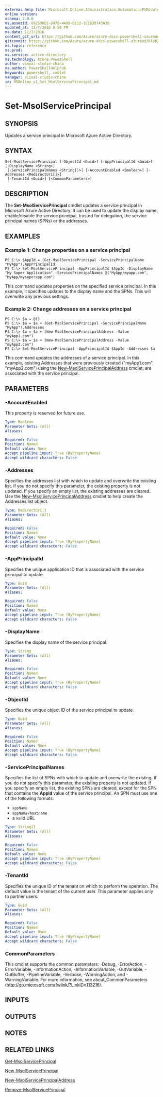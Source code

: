 ```yaml
---
external help file: Microsoft.Online.Administration.Automation.PSModule.dll-Help.xml
online version:
schema: 2.0.0
ms.assetid: 692698D2-D070-449D-B112-1CEB30743A38
updated_at: 11/7/2016 8:50 PM
ms.date: 11/7/2016
content_git_url: https://github.com/Azure/azure-docs-powershell-azuread/blob/live/Azure%20AD%20Cmdlets/MSOnline/v1/Set-MsolServicePrincipal.md
gitcommit: https://github.com/Azure/azure-docs-powershell-azuread/blob/e45b51fd816f025d32fa17a27b0e7eafee1289da/Azure%20AD%20Cmdlets/MSOnline/v1/Set-MsolServicePrincipal.md
ms.topic: reference
ms.prod: 
ms.service: active-directory
ms.technology: Azure PowerShell
author: visual-studio-china
ms.author: PowerShellHelpPub
keywords: powershell, cmdlet
manager: visual-studio-china
id: MSOnline_v1_Set_MsolServicePrincipal_md
---
```


# Set-MsolServicePrincipal

## SYNOPSIS
Updates a service principal in Microsoft Azure Active Directory.

## SYNTAX

```
Set-MsolServicePrincipal [-ObjectId <Guid>] [-AppPrincipalId <Guid>] [-DisplayName <String>]
 [-ServicePrincipalNames <String[]>] [-AccountEnabled <Boolean>] [-Addresses <RedirectUri[]>]
 [-TenantId <Guid>] [<CommonParameters>]
```

## DESCRIPTION
The **Set-MsolServicePrincipal** cmdlet updates a service principal in Microsoft Azure Active Directory.
It can be used to update the display name, enable/disable the service principal, trusted for delegation, the service principal names (SPNs) or the addresses.

## EXAMPLES

### Example 1: Change properties on a service principal
```
PS C:\> $AppId = (Get-MsolServicePrincipal -ServicePrincipalName "MyApp").AppPrincipalId
PS C:\> Set-MsolServicePrincipal -AppPrincipalId $AppId -DisplayName "My Super Application" -ServicePrincipalNames @("MyApp/myapp.com", "MyApp/mysuperapp.com")
```

This command updates properties on the specified service principal.
In this example, it specifies updates to the display name and the SPNs.
This will overwrite any previous settings.

### Example 2: Change addresses on a service principal
```
PS C:\> $a = @()
PS C:\> $a = $a + (Get-MsolServicePrincipal -ServicePrincipalName "MyApp").Addresses
PS C:\> $a = $a + (New-MsolServicePrincipalAddress -Value "myApp1.com")
PS C:\> $a = $a + (New-MsolServicePrincipalAddress -Value "myApp2.com")
PS C:\> Set-MsolServicePrincipal -AppPrincipalId $AppId -Addresses $a
```

This command updates the addresses of a service principal.
In this example, existing Addresses that were previously created ("myApp1.com", "myApp2.com") using the [New-MsolServicePrincipalAddress](./New-MsolServicePrincipalAddress.md) cmdlet, are associated with the service principal.

## PARAMETERS

### -AccountEnabled
This property is reserved for future use.

```yaml
Type: Boolean
Parameter Sets: (All)
Aliases:

Required: False
Position: Named
Default value: None
Accept pipeline input: True (ByPropertyName)
Accept wildcard characters: False
```

### -Addresses
Specifies the addresses list with which to update and overwrite the existing list.
If you do not specify this parameter, the existing property is not updated.
If you specify an empty list, the existing addresses are cleared.
Use the [New-MsolServicePrincipalAddress](./New-MsolServicePrincipalAddress.md) cmdlet to help create the Addresses list object.

```yaml
Type: RedirectUri[]
Parameter Sets: (All)
Aliases:

Required: False
Position: Named
Default value: None
Accept pipeline input: True (ByPropertyName)
Accept wildcard characters: False
```

### -AppPrincipalId
Specifies the unique application ID that is associated with the service principal to update.

```yaml
Type: Guid
Parameter Sets: (All)
Aliases:

Required: False
Position: Named
Default value: None
Accept pipeline input: True (ByPropertyName)
Accept wildcard characters: False
```

### -DisplayName
Specifies the display name of the service principal.

```yaml
Type: String
Parameter Sets: (All)
Aliases:

Required: False
Position: Named
Default value: None
Accept pipeline input: True (ByPropertyName)
Accept wildcard characters: False
```

### -ObjectId
Specifies the unique object ID of the service principal to update.

```yaml
Type: Guid
Parameter Sets: (All)
Aliases:

Required: False
Position: Named
Default value: None
Accept pipeline input: True (ByPropertyName)
Accept wildcard characters: False
```

### -ServicePrincipalNames
Specifies the list of SPNs with which to update and overwrite the existing.
If you do not specify this parameter, the existing property is not updated.
If you specify an empty list, the existing SPNs are cleared, except for the SPN that contains the **AppId** value of the service principal.
An SPN must use one of the following formats:

* `appName`
* `appName/hostname`
* a valid URL

```yaml
Type: String[]
Parameter Sets: (All)
Aliases:

Required: False
Position: Named
Default value: None
Accept pipeline input: True (ByPropertyName)
Accept wildcard characters: False
```

### -TenantId
Specifies the unique ID of the tenant on which to perform the operation.
The default value is the tenant of the current user.
This parameter applies only to partner users.


```yaml
Type: Guid
Parameter Sets: (All)
Aliases:

Required: False
Position: Named
Default value: None
Accept pipeline input: True (ByPropertyName)
Accept wildcard characters: False
```

### CommonParameters
This cmdlet supports the common parameters: -Debug, -ErrorAction, -ErrorVariable, -InformationAction, -InformationVariable, -OutVariable, -OutBuffer, -PipelineVariable, -Verbose, -WarningAction, and -WarningVariable. For more information, see about_CommonParameters (http://go.microsoft.com/fwlink/?LinkID=113216).

## INPUTS

## OUTPUTS

## NOTES

## RELATED LINKS
[Get-MsolServicePrincipal](xref:MSOnline/v1/Get-MsolServicePrincipal.md)

[New-MsolServicePrincipal](xref:MSOnline/v1/New-MsolServicePrincipal.md)

[New-MsolServicePrincipalAddress](xref:MSOnline/v1/New-MsolServicePrincipalAddress.md)

[Remove-MsolServicePrincipal](xref:MSOnline/v1/Remove-MsolServicePrincipal.md)
